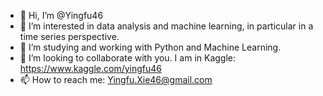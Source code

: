 - 👋 Hi, I’m @Yingfu46
- 👀 I’m interested in data analysis and machine learning, in particular in a time series perspective.
- 🌱 I’m studying and working with Python and Machine Learning.
- 💞️ I’m looking to collaborate with you. I am in Kaggle: https://www.kaggle.com/yingfu46
- 📫 How to reach me: Yingfu.Xie46@gmail.com

<!---
Yingfu46/Yingfu46 is a ✨ special ✨ repository because its `README.md` (this file) appears on your GitHub profile.
You can click the Preview link to take a look at your changes.
--->

